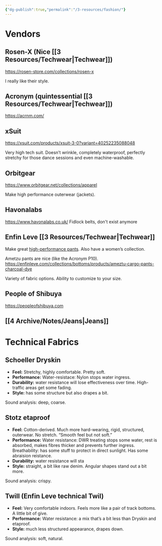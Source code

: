 ```yaml
---
{"dg-publish":true,"permalink":"/3-resources/fashion/"}
---
```



# Vendors
## Rosen-X (Nice [[3 Resources/Techwear\|Techwear]])
<https://rosen-store.com/collections/rosen-x>

I really like their style.

## Acronym (quintessential [[3 Resources/Techwear\|Techwear]])
<https://acrnm.com/>

## xSuit
<https://xsuit.com/products/xsuit-3-0?variant=40252235088048>

Very high tech suit. Doesn’t wrinkle, completely waterproof, perfectly stretchy for those dance sessions and even machine-washable.


## Orbitgear
<https://www.orbitgear.net/collections/apparel>

Make high performance outerwear (jackets).

## Havonalabs
<https://www.havonalabs.co.uk/>
Fidlock belts, don't exist anymore

## Enfin Leve [[3 Resources/Techwear\|Techwear]]
Make great [high-performance pants](https://enfinleve.com/collections/bottoms). Also have a women’s collection.

Ametzu pants are nice (like the Acronym P10). <https://enfinleve.com/collections/bottoms/products/ameztu-cargo-pants-charcoal-dye>

Variety of fabric options. Ability to customize to your size.

## People of Shibuya
https://peopleofshibuya.com

## [[4 Archive/Notes/Jeans\|Jeans]]

# Technical Fabrics
## Schoeller Dryskin
-   **Feel:** Stretchy, highly comfortable. Pretty soft.
-   **Performance:** Water-resistace: Nylon stops water ingress.
-   **Durability:** water resistance will lose effectiveness over time. High-traffic areas get some fading.
-   **Style:** has some structure but also drapes a bit.

Sound analysis: deep, coarse.

## Stotz etaproof
-   **Feel:** Cotton-derived. Much more hard-wearing, rigid, structured, outerwear. No stretch. “Smooth feel but not soft.”
-   **Performance:** Water resistance: DWR treating stops some water, rest is absorbed, makes fibres thicker and prevents further ingress. Breathability: has some stuff to protect in direct sunlight. Has some abraision reistance.
-   **Durability:** water resistance will sta
-   **Style:** straight, a bit like raw denim. Angular shapes stand out a bit more.

Sound analysis: crispy.


## Twill (Enfin Leve technical Twil)

-   **Feel:** Very comfortable indoors. Feels more like a pair of track bottoms. A little bit of give.
-   **Performance:** Water resistance: a mix that’s a bit less than Dryskin and etaproof.
-   **Style:** much less structured appearance, drapes down.

Sound analysis: soft, natural.
